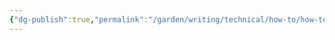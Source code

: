 ```yaml
---
{"dg-publish":true,"permalink":"/garden/writing/technical/how-to/how-to/","pinned":true,"noteIcon":"1","created":"2024-12-01T00:12:13.854+01:00","updated":"2024-12-01T18:57:55.072+01:00"}
---
```





